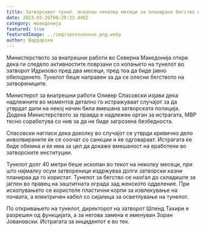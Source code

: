 ```yaml
---
title: Затворскиот тунел  ископан неколку месеци за планирано бегство на затвореници
date: 2023-03-26T00:28:23.440Z
category: македонија
featured: true
featuredImage: ../img/sposovovovo.png.webp
author: Вардарски
---
```


Министерството за внатрешни работи во Северна Македонија откри дека ги следело активностите поврзани со копањето на тунелот во затворот Идризово пред два месеци, пред тоа да биде јавно обелоденето. Тунелот беше направен за да се олесни бегството на затворениците.

Министерот за внатрешни работи Оливер Спасовски изјави дека надлежните во моментов детално го истражуваат случајот за да утврдат дали на некој начин била вмешана затворската полиција. Додека Министерството за правда е надлежен орган за истрагата, МВР тесно соработува со нив за да не биде загрозена безбедноста.

Спасовски нагласи дека доколку во случајот се утврди кривично дело инволвираните ќе се соочат со санкции и ќе одговараат. Истрагата ќе биде обемна и ќе има за цел да докаже вмешаност на вработени во затворските институции.

Тунелот долг 40 метри беше ископан во текот на неколку месеци, при што најмалку осум затвореници издржуваа долги затворски казни планираа да го користат. Тунелот за бегство се наоѓал до складиште за јаглен во правец на заштитната ограда зад женското одделение. При ископувањето се користеле пластични корпи за извлекување на почвата, а електричен кабел со сијалица за осветлување на тунелот.

По откривањето на тунелот, директорот на затворот Шпенд Тахири е разрешен од функцијата, а за негова замена е именуван Зоран Јовановски. Истрагата за инцидентот е во тек.
